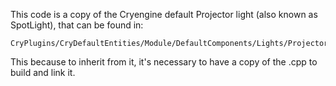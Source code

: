 This code is a copy of the Cryengine default Projector light (also known as SpotLight), that can be found in:

```
CryPlugins/CryDefaultEntities/Module/DefaultComponents/Lights/ProjectorLightComponent
```

This because to inherit from it, it's necessary to have a copy of the .cpp to build and link it.
